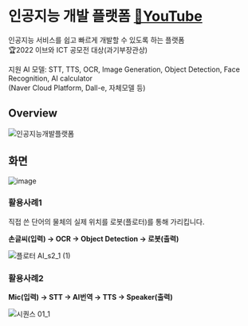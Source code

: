 # 인공지능 개발 플랫폼 [🔗YouTube](https://www.youtube.com/watch?v=v-aPSuBKuvM)
인공지능 서비스를 쉽고 빠르게 개발할 수 있도록 하는 플랫폼  
🏆2022 이브와 ICT 공모전 대상(과기부장관상)


지원 AI 모델: STT, TTS, OCR, Image Generation, Object Detection, Face Recognition, AI calculator  
(Naver Cloud Platform, Dall-e, 자체모델 등)
## Overview
![인공지능개발플랫폼](https://github.com/hyunjin-h/aiBuilder/assets/87686021/2702f51f-ad2f-4e7b-9b36-f3a83ff224de)

## 화면
![image](https://github.com/hyunjin-h/aiBuilder/assets/87686021/82e0b827-68f1-4168-9a99-0465547a1948)


### 활용사례1
직접 쓴 단어의 물체의 실제 위치를 로봇(플로터)를 통해 가리킵니다.  

**손글씨(입력) &rarr; OCR &rarr; Object Detection &rarr; 로봇(출력)**  

![플로터 AI_s2_1 (1)](https://github.com/hyunjin-h/aiBuilder/assets/87686021/95533f2d-1cab-47ab-bf83-69efe336ef45)


### 활용사례2
  
**Mic(입력) &rarr; STT &rarr; AI번역 &rarr; TTS &rarr; Speaker(출력)**

![시퀀스 01_1](https://github.com/hyunjin-h/aiBuilder/assets/87686021/f059b1b9-59b2-4b5e-8e08-183ca2919f9e)
